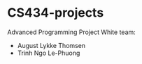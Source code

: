 # CS434-projects
Advanced Programming Project 
White team:
- August Lykke Thomsen
- Trinh Ngo Le-Phuong
